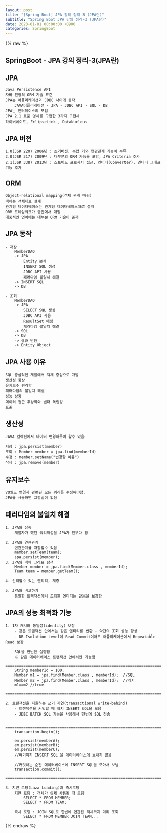 ```yaml
---
layout: post
title: "[Spring Boot] JPA 강의 정리-3 (JPA란)"
subtitle: "Spring Boot JPA 강의 정리-3 (JPA란)"
date: 2023-01-01 00:00:00 +0900
categories: SpringBoot
---
```

{% raw %}
## SpringBoot - JPA 강의 정리-3(JPA란)  
  
## JPA  
	Java Persistence API  
	자바 진영의 ORM 기술 표준  
	JPA는 어플리케이션과 JDBC 사이에 동작  
		JAVA어플리케이션 - JPA - JDBC API - SQL - DB  
	JPA는 인터페이스의 모임  
	JPA 2.1 표준 명세를 구현한 3가지 구현체  
	하이버네이트, EclipseLink , DataNucleus  
  
## JPA 버전  
	1.0(JSR 220) 2006년 : 초기버전, 복합 키와 연관관계 기능이 부족  
	2.0(JSR 317) 2009년 : 대부분의 ORM 기능을 포함, JPA Criteria 추가  
	2.1(JSR 338) 2013년 : 스토어드 프로시저 접근, 컨버터(Converter), 엔티티 그래프 기능 추가  
  
## ORM  
	Object-relational mapping(객체 관계 매핑)  
	객체는 객체대로 설계  
	관계형 데이터베이스는 관계형 데이터베이스대로 설계  
	ORM 프레임워크가 중간에서 매핑  
	대중적인 언어에는 대부분 ORM 기술이 존재  
  
## JPA 동작  
	- 저장  
		MemberDAO  
		-> JPA  
			Entity 분석  
			INSERT SQL 생성  
			JDBC API 사용  
			패러다임 불일치 해결  
		-> INSERT SQL  
		-> DB  
  
	- 조회  
		MemberDAO  
		-> JPA  
			SELECT SQL 생성  
			JDBC API 사용  
			ResultSet 매핑  
			패러다임 불일치 해결  
		-> SQL  
		-> DB  
		-> 결과 반환  
		-> Entity Object  
  
## JPA 사용 이유  
	SQL 중심적인 개발에서 객체 중심으로 개발  
	생산성 향상  
	유지보수 편리함  
	패러다임의 불일치 해결  
	성능 상향  
	데이터 접근 추상화와 벤더 독립성  
	표준  
  
## 생산성  
	JAVA 컬렉션에서 데이터 변경하듯이 할수 있음  
  
	저장 : jpa.persist(member)  
	조회 : Member member = jpa.find(memberId)  
	수정 : member.setName("변경할 이름")  
	삭제 : jpa.remove(member)  
  
## 유지보수  
	VO필드 변경시 관련된 모든 쿼리를 수정해야함.  
	JPA를 사용하면 그럴일이 없음  
  
## 패러다임의 불일치 해결  
	1. JPA와 상속  
		개발자가 했던 쿼리작성을 JPA가 전부다 함  
  
	2. JPA와 연관관계  
		연관관계를 저장할수 있음  
		member.setTeam(team);  
		spa.persist(member);  
	3. JPA와 객체 그래프 탐색  
		Member member = jpa.find(Member.class , memberId);  
		Team team = member.getTeam();  
  
	4. 신리할수 있는 엔티티, 계층  
  
	5. JPA와 비교하기  
		동일한 트랙잭션에서 조회한 엔티티는 같음을 보장함  
  
## JPA의 성능 최적화 기능  
	1. 1차 캐시와 동일성(identity) 보장  
		- 같은 트랜잭션 안에서는 같은 엔티티를 반환 - 약간의 조회 성능 향상  
		- DB Isolation Level이 Read Commit이어도 어플리케이션에서 Repeatable Read 보장  
  
		SQL을 한번만 실행함  
		※ 같은 데이터베이스 트랜잭션 안에서만 가능함  
		=====================================================================  
		String memberId = 100;  
		Member m1 = jpa.find(Member.class , memberId);	//SQL  
		Member m2 = jpa.find(Member.class , memberId);	//캐시  
		m1==m2 //true  
		=====================================================================  
  
	2. 트랜잭션을 지원하는 쓰기 지연(transactional write-behind)  
		- 트랜잭션을 커밋할 때 까지 INSERT SQL을 모음  
		- JDBC BATCH SQL 기능을 사용해서 한번에 SQL 전송  
  
		=====================================================================  
		transaction.begin();  
  
		em.persist(memberA);  
		em.persist(memberB);  
		em.persist(memberC);  
		//여기까지 INSERT SQL 을 데이터베이스에 보내지 않음  
  
		//커밋하는 순간 데이터베이스에 INSERT SQL을 모아서 보냄  
		transaction.commit();  
		=====================================================================  
  
	3. 지연 로딩(Laza Loading)과 즉시로딩  
		지연 로딩 : 객체가 실제 사용될 때 로딩  
			SELECT * FROM MEMBER;  
			SELECT * FROM TEAM;  
  
		즉시 로딩 : JOIN SQL로 한번에 연관된 객체까지 미리 조회  
			SELECT * FROM MEMBER JOIN TEAM...  

{% endraw %}
